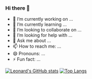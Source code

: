 ### Hi there 👋

- 🔭 I’m currently working on ...
- 🌱 I’m currently learning ...
- 👯 I’m looking to collaborate on ...
- 🤔 I’m looking for help with ...
- 💬 Ask me about ...
- 📫 How to reach me: ...
- 😄 Pronouns: ...
- ⚡ Fun fact: ...

[![Leonard's GitHub stats](https://github-readme-stats.vercel.app/api?username=reguluslee&show_icons=true&theme=radical)](https://github.com/reguluslee/github-readme-stats)
[![Top Langs](https://github-readme-stats.vercel.app/api/top-langs/?username=reguluslee)](https://github.com/reguluslee/github-readme-stats)
